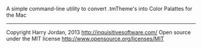 A simple command-line utility to convert .tmTheme's into Color Palattes for the Mac

------

Copyright Harry Jordan, 2013		http://inquisitivesoftware.com/
Open source under the MIT license	http://www.opensource.org/licenses/MIT
